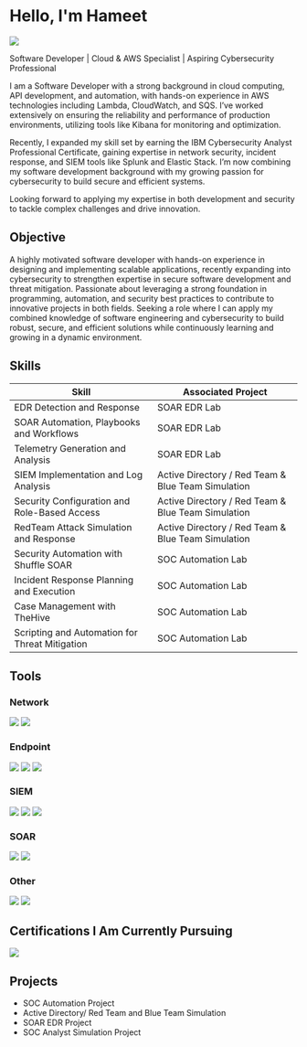 # Hello, I'm Hameet
<a href="https://www.linkedin.com/in/hameet-benipal-877885216/"><img src="https://img.shields.io/badge/-LinkedIn-0072b1?&style=for-the-badge&logo=linkedin&logoColor=white" /></a>

Software Developer | Cloud & AWS Specialist | Aspiring Cybersecurity Professional

I am a Software Developer with a strong background in cloud computing, API development, and automation, with hands-on experience in AWS technologies including Lambda, CloudWatch, and SQS. I’ve worked extensively on ensuring the reliability and performance of production environments, utilizing tools like Kibana for monitoring and optimization.

Recently, I expanded my skill set by earning the IBM Cybersecurity Analyst Professional Certificate, gaining expertise in network security, incident response, and SIEM tools like Splunk and Elastic Stack. I’m now combining my software development background with my growing passion for cybersecurity to build secure and efficient systems.

Looking forward to applying my expertise in both development and security to tackle complex challenges and drive innovation.

## Objective

A highly motivated software developer with hands-on experience in designing and implementing scalable applications, recently expanding into cybersecurity to strengthen expertise in secure software development and threat mitigation. Passionate about leveraging a strong foundation in programming, automation, and security best practices to contribute to innovative projects in both fields. Seeking a role where I can apply my combined knowledge of software engineering and cybersecurity to build robust, secure, and efficient solutions while continuously learning and growing in a dynamic environment.

## Skills

| Skill                                          | Associated Project         |
|------------------------------------------------|----------------------------|
| EDR Detection and Response                     | SOAR EDR Lab|
| SOAR Automation, Playbooks and Workflows       | SOAR EDR Lab|
| Telemetry Generation and Analysis              | SOAR EDR Lab|
| SIEM Implementation and Log Analysis           | Active Directory / Red Team & Blue Team Simulation|
| Security Configuration and Role-Based Access   | Active Directory / Red Team & Blue Team Simulation|
| RedTeam Attack Simulation and Response         | Active Directory / Red Team & Blue Team Simulation|
| Security Automation with Shuffle SOAR          | SOC Automation Lab|
| Incident Response Planning and Execution       | SOC Automation Lab|
| Case Management with TheHive                   | SOC Automation Lab|
| Scripting and Automation for Threat Mitigation | SOC Automation Lab|

## Tools

### Network
<div>
    <img src="https://img.shields.io/badge/-Wireshark-1679A7?&style=for-the-badge&logo=Wireshark&logoColor=white" />
    <img src="https://img.shields.io/badge/-Zeek-777BB4?&style=for-the-badge&logo=Zeek&logoColor=white" />
</div>

### Endpoint
<div>
    <img src="https://img.shields.io/badge/-Microsoft_Defender_for_Endpoint-00A4EF?&style=for-the-badge&logo=Microsoft&logoColor=white" />
    <img src="https://img.shields.io/badge/-Velociraptor-4B275F?&style=for-the-badge&logo=Velociraptor&logoColor=white" />
    <img src="https://img.shields.io/badge/-LimaCharlie-000000?&style=for-the-badge&logo=LimaCharlie&logoColor=white" />
</div>

### SIEM
<div>
    <img src="https://img.shields.io/badge/-Microsoft_Sentinel-0078D4?&style=for-the-badge&logo=Microsoft&logoColor=white" />
    <img src="https://img.shields.io/badge/-Splunk-000000?&style=for-the-badge&logo=Splunk&logoColor=white" />
    <img src="https://img.shields.io/badge/-Elastic-005571?&style=for-the-badge&logo=Elastic&logoColor=white" />
</div>

### SOAR
<div>
    <img src="https://img.shields.io/badge/-Shuffle-7F3FA0?&style=for-the-badge&logo=Shuffle&logoColor=white" />
    <img src="https://img.shields.io/badge/-Tines-0094A9?&style=for-the-badge&logo=Tines&logoColor=white" />
</div>

### Other
<div>
    <img src="https://img.shields.io/badge/-TheHive-FADA5E?&style=for-the-badge&logo=TheHive&logoColor=black" />
    <img src="https://img.shields.io/badge/-Wazuh-005571?&style=for-the-badge&logo=Wazuh&logoColor=white" />
</div>


## Certifications I Am Currently Pursuing
<div>
<img src="https://img.shields.io/badge/-CompTIA%20Security%2B-EA2027?&style=for-the-badge&logo=CompTIA&logoColor=white" />
</div>

## Projects
- SOC Automation Project
- Active Directory/ Red Team and Blue Team Simulation
- SOAR EDR Project
- SOC Analyst Simulation Project
